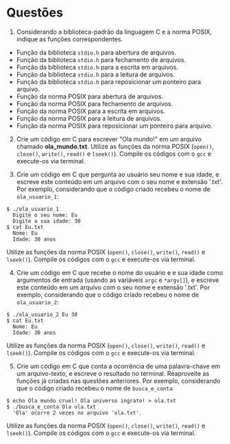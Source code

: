 # Questões

1. Considerando a biblioteca-padrão da linguagem C e a norma POSIX, indique as funções correspondentes.

- Função da biblioteca `stdio.h` para abertura de arquivos.
- Função da biblioteca `stdio.h` para fechamento de arquivos.
- Função da biblioteca `stdio.h` para a escrita em arquivos.
- Função da biblioteca `stdio.h` para a leitura de arquivos.
- Função da biblioteca `stdio.h` para reposicionar um ponteiro para arquivo.
- Função da norma POSIX para abertura de arquivos.
- Função da norma POSIX para fechamento de arquivos.
- Função da norma POSIX para a escrita em arquivos.
- Função da norma POSIX para a leitura de arquivos.
- Função da norma POSIX para reposicionar um ponteiro para arquivo.

2. Crie um código em C para escrever "Ola mundo!" em um arquivo chamado **ola_mundo.txt**. Utilize as funções da norma POSIX (`open()`, `close()`, `write()`, `read()` e `lseek()`). Compile os códigos com o `gcc` e execute-os via terminal.

3. Crie um código em C que pergunta ao usuário seu nome e sua idade, e escreve este conteúdo em um arquivo com o seu nome e extensão '.txt'. Por exemplo, considerando que o código criado recebeu o nome de `ola_usuario_1`:

```
$ ./ola_usuario_1
  Digite o seu nome: Eu
  Digite a sua idade: 30
$ cat Eu.txt
  Nome: Eu
  Idade: 30 anos
```

Utilize as funções da norma POSIX (`open()`, `close()`, `write()`, `read()` e `lseek()`). Compile os códigos com o `gcc` e execute-os via terminal.

4. Crie um código em C que recebe o nome do usuário e e sua idade como argumentos de entrada (usando as variáveis `argc` e `*argv[]`), e escreve este conteúdo em um arquivo com o seu nome e extensão '.txt'. Por exemplo, considerando que o código criado recebeu o nome de `ola_usuario_2`:

```
$ ./ola_usuario_2 Eu 30
$ cat Eu.txt
  Nome: Eu
  Idade: 30 anos
```

Utilize as funções da norma POSIX (`open()`, `close()`, `write()`, `read()` e `lseek()`). Compile os códigos com o `gcc` e execute-os via terminal.

5. Crie um código em C que conta a ocorrência de uma palavra-chave em um arquivo-texto, e escreve o resultado no terminal. Reaproveite as funções já criadas nas questões anteriores. Por exemplo, considerando que o código criado recebeu o nome de `busca_e_conta`:

```
$ echo Ola mundo cruel! Ola universo ingrato! > ola.txt
$ ./busca_e_conta Ola ola.txt
  'Ola' ocorre 2 vezes no arquivo 'ola.txt'.
```

Utilize as funções da norma POSIX (`open()`, `close()`, `write()`, `read()` e `lseek()`). Compile os códigos com o `gcc` e execute-os via terminal.
